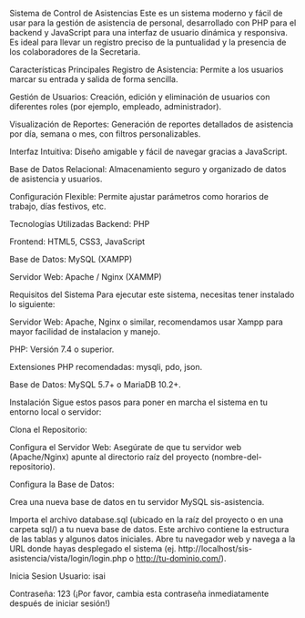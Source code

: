 Sistema de Control de Asistencias
Este es un sistema moderno y fácil de usar para la gestión de asistencia de personal, desarrollado con PHP para el backend y JavaScript para una interfaz de usuario dinámica y responsiva. Es ideal para llevar un registro preciso de la puntualidad y la presencia de los colaboradores de la Secretaria.

Características Principales
Registro de Asistencia: Permite a los usuarios marcar su entrada y salida de forma sencilla.

Gestión de Usuarios: Creación, edición y eliminación de usuarios con diferentes roles (por ejemplo, empleado, administrador).

Visualización de Reportes: Generación de reportes detallados de asistencia por día, semana o mes, con filtros personalizables.

Interfaz Intuitiva: Diseño amigable y fácil de navegar gracias a JavaScript.

Base de Datos Relacional: Almacenamiento seguro y organizado de datos de asistencia y usuarios.

Configuración Flexible: Permite ajustar parámetros como horarios de trabajo, días festivos, etc.

Tecnologías Utilizadas
Backend: PHP

Frontend: HTML5, CSS3, JavaScript

Base de Datos: MySQL (XAMPP) 

Servidor Web: Apache / Nginx (XAMMP)

Requisitos del Sistema
Para ejecutar este sistema, necesitas tener instalado lo siguiente:

Servidor Web: Apache, Nginx o similar, recomendamos usar Xampp para mayor facilidad de instalacion y manejo.

PHP: Versión 7.4 o superior.

Extensiones PHP recomendadas: mysqli, pdo, json.

Base de Datos: MySQL 5.7+ o MariaDB 10.2+.

Instalación
Sigue estos pasos para poner en marcha el sistema en tu entorno local o servidor:

Clona el Repositorio:

Configura el Servidor Web:
Asegúrate de que tu servidor web (Apache/Nginx) apunte al directorio raíz del proyecto (nombre-del-repositorio).

Configura la Base de Datos:

Crea una nueva base de datos en tu servidor MySQL sis-asistencia.

Importa el archivo database.sql (ubicado en la raíz del proyecto o en una carpeta sql/) a tu nueva base de datos. Este archivo contiene la estructura de las tablas y algunos datos iniciales.
Abre tu navegador web y navega a la URL donde hayas desplegado el sistema (ej. http://localhost/sis-asistencia/vista/login/login.php o http://tu-dominio.com/).

Inicia Sesion
Usuario: isai

Contraseña: 123 (¡Por favor, cambia esta contraseña inmediatamente después de iniciar sesión!)
